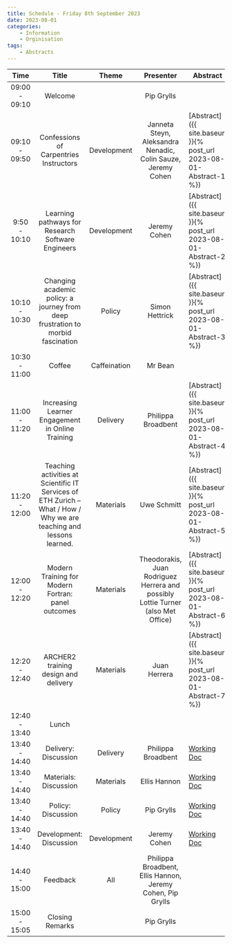 ```yaml
---
title: Schedule - Friday 8th September 2023
date: 2023-08-01
categories: 
    - Information
    - Orginisation
tags:
    - Abstracts
---
```


|      Time     |                                                        Title                                                        |     Theme    |                                     Presenter                                    | Abstract    |
|:-------------:|:-------------------------------------------------------------------------------------------------------------------:|:------------:|:--------------------------------------------------------------------------------:|-------------|
| 09:00 - 09:10 | Welcome                                                                                                             |              | Pip Grylls                                                                       |             |
| 09:10 - 09:50 | Confessions of Carpentries Instructors                                                                              | Development  | Janneta Steyn, Aleksandra Nenadic,  Colin Sauze, Jeremy Cohen                    | [Abstract]({{ site.baseurl }}{% post_url 2023-08-01-Abstract-1 %})        |
|  9:50 - 10:10 | Learning pathways for Research Software Engineers                                                                   | Development  | Jeremy Cohen                                                                     | [Abstract]({{ site.baseurl }}{% post_url 2023-08-01-Abstract-2 %})       |
| 10:10 - 10:30 | Changing academic policy: a journey from deep frustration to morbid fascination                                     | Policy       | Simon Hettrick                                                                   | [Abstract]({{ site.baseurl }}{% post_url 2023-08-01-Abstract-3 %})       |
| 10:30 - 11:00 | Coffee                                                                                                              | Caffeination | Mr Bean                                                                          |             |
| 11:00 - 11:20 | Increasing Learner Engagement in Online Training                                                                    | Delivery     | Philippa Broadbent                                                               | [Abstract]({{ site.baseurl }}{% post_url 2023-08-01-Abstract-4 %})       |
| 11:20 - 12:00 | Teaching activities at Scientific IT Services of ETH Zurich – What / How / Why we are teaching and lessons learned. | Materials    | Uwe Schmitt                                                                      | [Abstract]({{ site.baseurl }}{% post_url 2023-08-01-Abstract-5 %})       |
| 12:00 - 12:20 | Modern Training for Modern Fortran: panel outcomes                                                                  | Materials    | Theodorakis, Juan Rodriguez Herrera and possibly Lottie Turner (also Met Office) | [Abstract]({{ site.baseurl }}{% post_url 2023-08-01-Abstract-6 %})       |
| 12:20 - 12:40 | ARCHER2 training design and delivery                                                                                | Materials    | Juan Herrera                                                                     | [Abstract]({{ site.baseurl }}{% post_url 2023-08-01-Abstract-7 %})       |
| 12:40 - 13:40 | Lunch                                                                                                               |              |                                                                                  |             |
| 13:40 - 14:40 | Delivery: Discussion                                                                                                | Delivery     | Philippa Broadbent                                                               | [Working Doc](https://docs.google.com/document/d/1orSl9uD-lx0TFo0xDaOSfXKwvJMIKZCSt7WE_YDb7BQ/edit?usp=sharing) |
| 13:40 - 14:40 | Materials: Discussion                                                                                               | Materials    | Ellis Hannon                                                                     | [Working Doc](https://docs.google.com/document/d/1YwAVdyWzJP_Qhun4HE2zMVEgI_tFrkTN3SBnRtOdf4U/edit?usp=sharing) |
| 13:40 - 14:40 | Policy: Discussion                                                                                                  | Policy       | Pip Grylls                                                                       | [Working Doc](https://docs.google.com/document/d/1imZ5kt3nYSRnJMj3bTK1grq1vB_CpWBMQiXtwoxwIOw/edit?usp=sharing) |
| 13:40 - 14:40 | Development: Discussion                                                                                             | Development  | Jeremy Cohen                                                                     | [Working Doc](https://docs.google.com/document/d/1AIjHvsj5bFmRN5GL7pYaskNgameIxB4t3SyVaE7g99c/edit?usp=sharing) |
| 14:40 - 15:00 | Feedback                                                                                                            | All          | Philippa Broadbent, Ellis Hannon, Jeremy Cohen, Pip Grylls                       |             |
| 15:00 - 15:05 | Closing Remarks                                                                                                     |              | Pip Grylls                                                                       |             |
